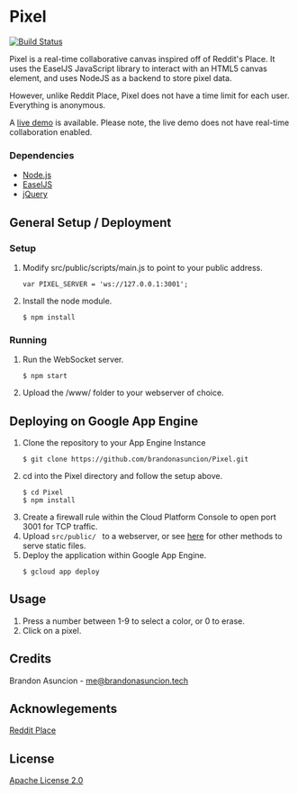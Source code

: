 # Pixel
[![Build Status](https://travis-ci.org/brandonasuncion/Pixel.svg?branch=master)](https://travis-ci.org/brandonasuncion/Pixel)

Pixel is a real-time collaborative canvas inspired off of Reddit's Place. It uses the EaselJS JavaScript library to interact with an HTML5 canvas element, and uses NodeJS as a backend to store pixel data.

However, unlike Reddit Place, Pixel does not have a time limit for each user. Everything is anonymous.

A [live demo](https://brandonasuncion.github.io/Pixel/www/) is available. Please note, the live demo does not have real-time collaboration enabled.

### Dependencies
* [Node.js](https://nodejs.org/en/)
* [EaselJS](http://www.createjs.com/easeljs)
* [jQuery](https://jquery.com/)

## General Setup / Deployment

### Setup
1. Modify src/public/scripts/main.js to point to your public address.
	```
	var PIXEL_SERVER = 'ws://127.0.0.1:3001';
	```
2. Install the node module.
	```
	$ npm install
	```
	
### Running
1. Run the WebSocket server.
	```
	$ npm start
	```
2. Upload the /www/ folder to your webserver of choice.

## Deploying on Google App Engine

1. Clone the repository to your App Engine Instance
	```
	$ git clone https://github.com/brandonasuncion/Pixel.git
	```
2. cd into the Pixel directory and follow the setup above.
	```
	$ cd Pixel
	$ npm install
	```
3. Create a firewall rule within the Cloud Platform Console to open port 3001 for TCP traffic.
4. Upload `src/public/ ` to a webserver, or see [here](https://cloud.google.com/appengine/docs/flexible/nodejs/serving-static-files) for other methods to serve static files.
4. Deploy the application within Google App Engine.
	```
	$ gcloud app deploy
	```

## Usage
1. Press a number between 1-9 to select a color, or 0 to erase.
2. Click on a pixel.

## Credits
Brandon Asuncion - me@brandonasuncion.tech

## Acknowlegements
[Reddit Place](https://redditblog.com/2017/04/13/how-we-built-rplace/)

## License
[Apache License 2.0](https://choosealicense.com/licenses/apache-2.0/)